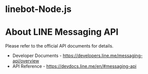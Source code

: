 # linebot-Node.js

# About LINE Messaging API

Please refer to the official API documents for details.
- Developer Documents - https://developers.line.me/messaging-api/overview
- API Reference - https://devdocs.line.me/en/#messaging-api
